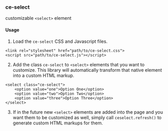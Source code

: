 ### ce-select

customizable `<select>` element


#### Usage

1. Load the `ce-select` CSS and Javascript files.

```
<link rel="stylesheet" href="path/to/ce-select.css">
<script src="path/to/ce-select.js"></script>
```

2. Add the class `ce-select` to `<select>` elements that you want to customize.
This library will automatically transform that native element into a custom
HTML markup.

```
<select class="ce-select">
    <option value="one">Option One</option>
    <option value="two">Option Two</option>
    <option value="three">Option Three</option>
</select>
```

3. If in the future new `<select>` elements are added into the page and you
want them to be customized as well, simply call `ceselect.refresh()` to
generate custom HTML markups for them.
